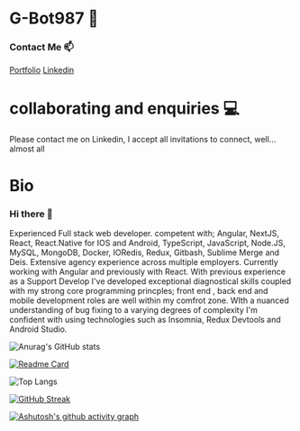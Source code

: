 # G-Bot987 🤖

### Contact Me 📫

[Portfolio](https://portfolio-g-bot987.vercel.app/ "https://portfolio-g-bot987.vercel.app/") [Linkedin](https://www.linkedin.com/in/georgia-h-b48434150/ "https://www.linkedin.com/in/georgia-h-b48434150/")

# collaborating and enquiries 💻 

Please contact me on Linkedin, I accept all invitations to connect, well...  almost all

# Bio

### Hi there 👋

Experienced Full stack web developer. competent with; Angular, NextJS, React, React.Native for IOS and Android, TypeScript, JavaScript, Node.JS, MySQL, MongoDB, Docker, IORedis, Redux, Gitbash, Sublime Merge and Deis. Extensive agency experience across multiple employers. Currently working with Angular and previously with React. With previous experience as a Support Develop I've developed exceptional diagnostical skills coupled with my strong core programming princples; front end , back end and mobile development roles are well within my comfrot zone.  WIth a nuanced understanding of bug fixing to a varying degrees of complexity I'm confident with using technologies such as Insomnia, Redux Devtools and Android Studio.


![Anurag's GitHub stats](https://github-readme-stats.vercel.app/api?username=G-Bot987&theme=chartreuse-dark&show_icons=true)

[![Readme Card](https://github-readme-stats.vercel.app/api/pin/?username=G-Bot987&repo=NextDnDCharacterManager&theme=chartreuse-dark&show_icons=true)](https://github.com/anuraghazra/github-readme-stats)

![Top Langs](https://github-readme-stats.vercel.app/api/top-langs/?username=G-bot987&layout=compact&theme=chartreuse-dark)

[![GitHub Streak](https://streak-stats.demolab.com/?user=G-bot987&theme=chartreuse-dark	)](https://git.io/streak-stats)

[![Ashutosh's github activity graph](https://github-readme-activity-graph.vercel.app/graph?username=G-bot987&theme=github-compact)](https://github.com/ashutosh00710/github-readme-activity-graph)

<!--
**G-bot987/G-bot987** is a ✨ _special_ ✨ repository because its `README.md` (this file) appears on your GitHub profile.

Here are some ideas to get you started:

- 🔭 I’m currently working on ...
- 🌱 I’m currently learning ...
- 👯 I’m looking to collaborate on ...
- 🤔 I’m looking for help with ...
- 💬 Ask me about ...
- 📫 How to reach me: ...
- 😄 Pronouns: ...
- ⚡ Fun fact: ...
-->
